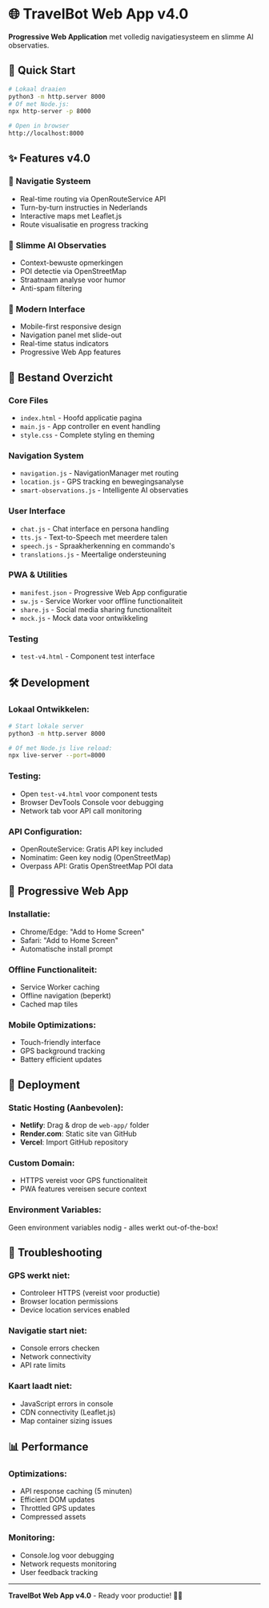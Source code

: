 # 🌐 TravelBot Web App v4.0

**Progressive Web Application** met volledig navigatiesysteem en slimme AI observaties.

## 🚀 Quick Start

```bash
# Lokaal draaien
python3 -m http.server 8000
# Of met Node.js:
npx http-server -p 8000

# Open in browser
http://localhost:8000
```

## ✨ Features v4.0

### 🧭 **Navigatie Systeem**
- Real-time routing via OpenRouteService API
- Turn-by-turn instructies in Nederlands
- Interactive maps met Leaflet.js
- Route visualisatie en progress tracking

### 🤖 **Slimme AI Observaties**
- Context-bewuste opmerkingen
- POI detectie via OpenStreetMap
- Straatnaam analyse voor humor
- Anti-spam filtering

### 🎨 **Modern Interface**
- Mobile-first responsive design
- Navigation panel met slide-out
- Real-time status indicators
- Progressive Web App features

## 📁 Bestand Overzicht

### **Core Files**
- `index.html` - Hoofd applicatie pagina
- `main.js` - App controller en event handling
- `style.css` - Complete styling en theming

### **Navigation System**  
- `navigation.js` - NavigationManager met routing
- `location.js` - GPS tracking en bewegingsanalyse
- `smart-observations.js` - Intelligente AI observaties

### **User Interface**
- `chat.js` - Chat interface en persona handling
- `tts.js` - Text-to-Speech met meerdere talen
- `speech.js` - Spraakherkenning en commando's
- `translations.js` - Meertalige ondersteuning

### **PWA & Utilities**
- `manifest.json` - Progressive Web App configuratie
- `sw.js` - Service Worker voor offline functionaliteit
- `share.js` - Social media sharing functionaliteit
- `mock.js` - Mock data voor ontwikkeling

### **Testing**
- `test-v4.html` - Component test interface

## 🛠️ Development

### **Lokaal Ontwikkelen:**
```bash
# Start lokale server
python3 -m http.server 8000

# Of met Node.js live reload:
npx live-server --port=8000
```

### **Testing:**
- Open `test-v4.html` voor component tests
- Browser DevTools Console voor debugging
- Network tab voor API call monitoring

### **API Configuration:**
- OpenRouteService: Gratis API key included
- Nominatim: Geen key nodig (OpenStreetMap)
- Overpass API: Gratis OpenStreetMap POI data

## 📱 Progressive Web App

### **Installatie:**
- Chrome/Edge: "Add to Home Screen"
- Safari: "Add to Home Screen"
- Automatische install prompt

### **Offline Functionaliteit:**
- Service Worker caching
- Offline navigation (beperkt)
- Cached map tiles

### **Mobile Optimizations:**
- Touch-friendly interface
- GPS background tracking
- Battery efficient updates

## 🚀 Deployment

### **Static Hosting (Aanbevolen):**
- **Netlify**: Drag & drop de `web-app/` folder
- **Render.com**: Static site van GitHub
- **Vercel**: Import GitHub repository

### **Custom Domain:**
- HTTPS vereist voor GPS functionaliteit
- PWA features vereisen secure context

### **Environment Variables:**
Geen environment variables nodig - alles werkt out-of-the-box!

## 🔧 Troubleshooting

### **GPS werkt niet:**
- Controleer HTTPS (vereist voor productie)
- Browser location permissions
- Device location services enabled

### **Navigatie start niet:**
- Console errors checken
- Network connectivity
- API rate limits

### **Kaart laadt niet:**
- JavaScript errors in console
- CDN connectivity (Leaflet.js)
- Map container sizing issues

## 📊 Performance

### **Optimizations:**
- API response caching (5 minuten)
- Efficient DOM updates
- Throttled GPS updates
- Compressed assets

### **Monitoring:**
- Console.log voor debugging
- Network requests monitoring
- User feedback tracking

---

**TravelBot Web App v4.0** - Ready voor productie! 🧭✨
